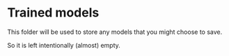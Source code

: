 # Trained models
This folder will be used to store any models that you might choose to save.

So it is left intentionally (almost) empty.
